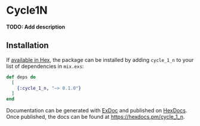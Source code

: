 # Cycle1N

**TODO: Add description**

## Installation

If [available in Hex](https://hex.pm/docs/publish), the package can be installed
by adding `cycle_1_n` to your list of dependencies in `mix.exs`:

```elixir
def deps do
  [
    {:cycle_1_n, "~> 0.1.0"}
  ]
end
```

Documentation can be generated with [ExDoc](https://github.com/elixir-lang/ex_doc)
and published on [HexDocs](https://hexdocs.pm). Once published, the docs can
be found at <https://hexdocs.pm/cycle_1_n>.

